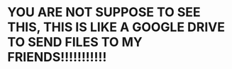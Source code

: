 # YOU ARE NOT SUPPOSE TO SEE THIS, THIS IS LIKE A GOOGLE DRIVE TO SEND FILES TO MY FRIENDS!!!!!!!!!!!
